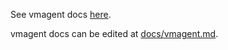See vmagent docs [here](https://docs.victoriametrics.com/vmagent/).

vmagent docs can be edited at [docs/vmagent.md](https://github.com/zzylol/VictoriaMetrics-cluster/blob/master/docs/vmagent.md).
